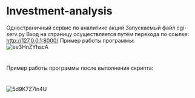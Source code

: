 # Investment-analysis
Одностраничный сервис по аналитике акций
Запускаемый файл cgi-serv.py
Вход на страницу осуществляется путём перехода по ссылке: http://127.0.0.1:8000/
Пример работы программы:
<br>
![ee3HnZYhscA](https://user-images.githubusercontent.com/80622273/176670078-e072e2a9-61c5-4af7-9bee-ec98d591e705.jpg)
#
Пример работы программы после выполнения скрипта:
#
![5d9K7Z7ln4U](https://user-images.githubusercontent.com/80622273/176670140-9efcd379-b853-4fbe-b5b8-da578a313cb1.jpg)
